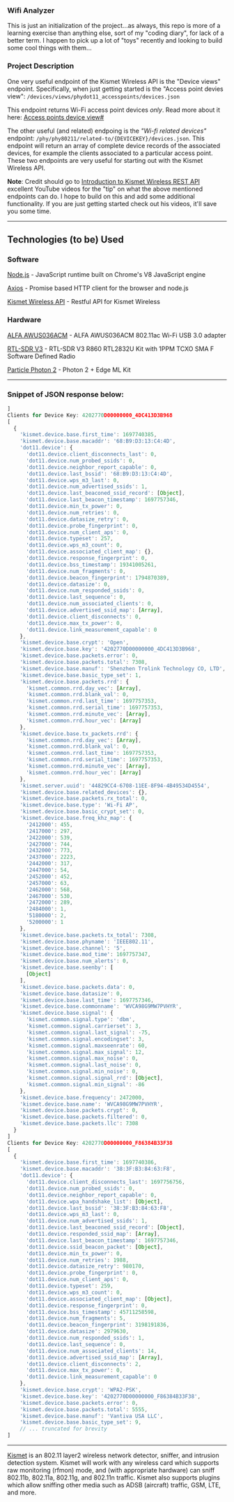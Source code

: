 ### Wifi Analyzer

This is just an initialization of the project...as always, this repo is more of a learning exercise than anything else, sort of my "coding diary", for lack of a better term. I happen to pick up a lot of "toys" recently and looking to build some cool things with them...

### Project Description

One very useful endpoint of the Kismet Wireless API is the "Device views" endpoint. Specifically, when just getting started is the "Access point devies view":
`/devices/views/phydot11_accesspoints/devices.json`

This endpoint returns Wi-Fi access point devices _only_. Read more about it here: [Access points device view#](https://www.kismetwireless.net/docs/api/wifi_dot11/#access-points-device-view)

The other useful (and related) endpoing is the _"Wi-fi related devices"_ endpoint: `/phy/phy80211/related-to/{DEVICEKEY}/devices.json`. This endpoint will return an array of complete device records of the associated devices, for example the clients associated to a particular access point. These two endpoints are very useful for starting out with the Kismet Wireless API.

**Note**: Credit should go to [Introduction to Kismet Wireless REST API](https://www.youtube.com/watch?v=3LJo4RPT9JE) excellent YouTube videos for the "tip" on what the above mentioned endpoints can do. I hope to build on this and add some additional functionality. If you are just getting started check out his videos, it'll save you some time.

---

## Technologies (to be) Used

### Software

[Node.js](https://nodejs.org/en/) - JavaScript runtime built on Chrome's V8 JavaScript engine

[Axios](https://axios-http.com) - Promise based HTTP client for the browser and node.js

[Kismet Wireless API](https://www.kismetwireless.net/docs/api) - Restful API for Kismet Wireless

### Hardware

[ALFA AWUS036ACM](https://www.amazon.com/Network-AWUS036ACM-Long-Range-Wide-Coverage-High-Sensitivity/dp/B08BJS8FXD) - ALFA AWUS036ACM 802.11ac Wi-Fi USB 3.0 adapter

[RTL-SDR V3](https://www.amazon.com/dp/B0BMKB3L47?th=1) - RTL-SDR V3 R860 RTL2832U Kit with 1PPM TCXO SMA F Software Defined Radio

[Particle Photon 2](https://store.particle.io/collections/wifi/products/photon-2-edge-ml-kit) - Photon 2 + Edge ML Kit

---

### Snippet of JSON response below:
```js
]
Clients for Device Key: 4202770D00000000_4DC413D3B968
[
  {
    'kismet.device.base.first_time': 1697740385,
    'kismet.device.base.macaddr': '68:B9:D3:13:C4:4D',
    'dot11.device': {
      'dot11.device.client_disconnects_last': 0,
      'dot11.device.num_probed_ssids': 0,
      'dot11.device.neighbor_report_capable': 0,
      'dot11.device.last_bssid': '68:B9:D3:13:C4:4D',
      'dot11.device.wps_m3_last': 0,
      'dot11.device.num_advertised_ssids': 1,
      'dot11.device.last_beaconed_ssid_record': [Object],
      'dot11.device.last_beacon_timestamp': 1697757346,
      'dot11.device.min_tx_power': 0,
      'dot11.device.num_retries': 0,
      'dot11.device.datasize_retry': 0,
      'dot11.device.probe_fingerprint': 0,
      'dot11.device.num_client_aps': 0,
      'dot11.device.typeset': 257,
      'dot11.device.wps_m3_count': 0,
      'dot11.device.associated_client_map': {},
      'dot11.device.response_fingerprint': 0,
      'dot11.device.bss_timestamp': 19341005261,
      'dot11.device.num_fragments': 0,
      'dot11.device.beacon_fingerprint': 1794870389,
      'dot11.device.datasize': 0,
      'dot11.device.num_responded_ssids': 0,
      'dot11.device.last_sequence': 0,
      'dot11.device.num_associated_clients': 0,
      'dot11.device.advertised_ssid_map': [Array],
      'dot11.device.client_disconnects': 0,
      'dot11.device.max_tx_power': 0,
      'dot11.device.link_measurement_capable': 0
    },
    'kismet.device.base.crypt': 'Open',
    'kismet.device.base.key': '4202770D00000000_4DC413D3B968',
    'kismet.device.base.packets.error': 0,
    'kismet.device.base.packets.total': 7308,
    'kismet.device.base.manuf': 'Shenzhen Trolink Technology CO, LTD',
    'kismet.device.base.basic_type_set': 1,
    'kismet.device.base.packets.rrd': {
      'kismet.common.rrd.day_vec': [Array],
      'kismet.common.rrd.blank_val': 0,
      'kismet.common.rrd.last_time': 1697757353,
      'kismet.common.rrd.serial_time': 1697757353,
      'kismet.common.rrd.minute_vec': [Array],
      'kismet.common.rrd.hour_vec': [Array]
    },
    'kismet.device.base.tx_packets.rrd': {
      'kismet.common.rrd.day_vec': [Array],
      'kismet.common.rrd.blank_val': 0,
      'kismet.common.rrd.last_time': 1697757353,
      'kismet.common.rrd.serial_time': 1697757353,
      'kismet.common.rrd.minute_vec': [Array],
      'kismet.common.rrd.hour_vec': [Array]
    },
    'kismet.server.uuid': '44829CC4-6708-11EE-8F94-4B49534D4554',
    'kismet.device.base.related_devices': {},
    'kismet.device.base.packets.rx_total': 0,
    'kismet.device.base.type': 'Wi-Fi AP',
    'kismet.device.base.basic_crypt_set': 0,
    'kismet.device.base.freq_khz_map': {
      '2412000': 455,
      '2417000': 297,
      '2422000': 539,
      '2427000': 744,
      '2432000': 773,
      '2437000': 2223,
      '2442000': 317,
      '2447000': 54,
      '2452000': 452,
      '2457000': 63,
      '2462000': 568,
      '2467000': 530,
      '2472000': 289,
      '2484000': 1,
      '5180000': 2,
      '5200000': 1
    },
    'kismet.device.base.packets.tx_total': 7308,
    'kismet.device.base.phyname': 'IEEE802.11',
    'kismet.device.base.channel': '5',
    'kismet.device.base.mod_time': 1697757347,
    'kismet.device.base.num_alerts': 0,
    'kismet.device.base.seenby': [
      [Object]
    ],
    'kismet.device.base.packets.data': 0,
    'kismet.device.base.datasize': 0,
    'kismet.device.base.last_time': 1697757346,
    'kismet.device.base.commonname': 'WVCA98G9MW7PVHYR',
    'kismet.device.base.signal': {
      'kismet.common.signal.type': 'dbm',
      'kismet.common.signal.carrierset': 3,
      'kismet.common.signal.last_signal': -75,
      'kismet.common.signal.encodingset': 3,
      'kismet.common.signal.maxseenrate': 60,
      'kismet.common.signal.max_signal': 12,
      'kismet.common.signal.max_noise': 0,
      'kismet.common.signal.last_noise': 0,
      'kismet.common.signal.min_noise': 0,
      'kismet.common.signal.signal_rrd': [Object],
      'kismet.common.signal.min_signal': -86
    },
    'kismet.device.base.frequency': 2472000,
    'kismet.device.base.name': 'WVCA98G9MW7PVHYR',
    'kismet.device.base.packets.crypt': 0,
    'kismet.device.base.packets.filtered': 0,
    'kismet.device.base.packets.llc': 7308
  }
]
Clients for Device Key: 4202770D00000000_F86384B33F38
[
  {
    'kismet.device.base.first_time': 1697740386,
    'kismet.device.base.macaddr': '38:3F:B3:84:63:F8',
    'dot11.device': {
      'dot11.device.client_disconnects_last': 1697756756,
      'dot11.device.num_probed_ssids': 0,
      'dot11.device.neighbor_report_capable': 0,
      'dot11.device.wpa_handshake_list': [Object],
      'dot11.device.last_bssid': '38:3F:B3:84:63:F8',
      'dot11.device.wps_m3_last': 0,
      'dot11.device.num_advertised_ssids': 1,
      'dot11.device.last_beaconed_ssid_record': [Object],
      'dot11.device.responded_ssid_map': [Array],
      'dot11.device.last_beacon_timestamp': 1697757346,
      'dot11.device.ssid_beacon_packet': [Object],
      'dot11.device.min_tx_power': 0,
      'dot11.device.num_retries': 1988,
      'dot11.device.datasize_retry': 980170,
      'dot11.device.probe_fingerprint': 0,
      'dot11.device.num_client_aps': 0,
      'dot11.device.typeset': 259,
      'dot11.device.wps_m3_count': 0,
      'dot11.device.associated_client_map': [Object],
      'dot11.device.response_fingerprint': 0,
      'dot11.device.bss_timestamp': 45711258598,
      'dot11.device.num_fragments': 5,
      'dot11.device.beacon_fingerprint': 3198191836,
      'dot11.device.datasize': 2979630,
      'dot11.device.num_responded_ssids': 1,
      'dot11.device.last_sequence': 0,
      'dot11.device.num_associated_clients': 14,
      'dot11.device.advertised_ssid_map': [Array],
      'dot11.device.client_disconnects': 2,
      'dot11.device.max_tx_power': 0,
      'dot11.device.link_measurement_capable': 0
    },
    'kismet.device.base.crypt': 'WPA2-PSK',
    'kismet.device.base.key': '4202770D00000000_F86384B33F38',
    'kismet.device.base.packets.error': 0,
    'kismet.device.base.packets.total': 5555,
    'kismet.device.base.manuf': 'Vantiva USA LLC',
    'kismet.device.base.basic_type_set': 9,
    // ... truncated for brevity
]
```

---

[Kismet](https://www.kismetwireless.net) is an 802.11 layer2 wireless network detector, sniffer, and intrusion detection system. Kismet will work with any wireless card which supports raw monitoring (rfmon) mode, and (with appropriate hardware) can sniff 802.11b, 802.11a, 802.11g, and 802.11n traffic. Kismet also supports plugins which allow sniffing other media such as ADSB (aircraft) traffic, GSM, LTE, and more.


